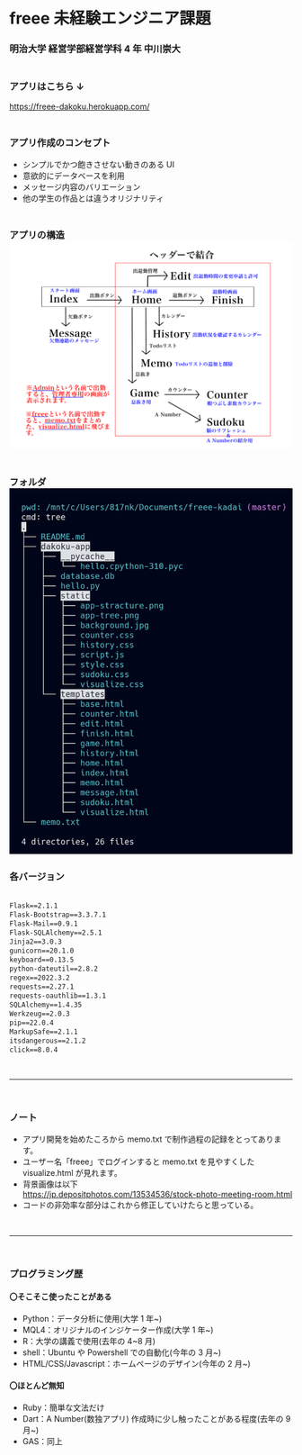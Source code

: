# freee 未経験エンジニア課題

### 明治大学 経営学部経営学科 4 年 中川崇大

### <br>アプリはこちら ↓<br>

https://freee-dakoku.herokuapp.com/

### <br>アプリ作成のコンセプト

- シンプルでかつ飽きさせない動きのある UI
- 意欲的にデータベースを利用
- メッセージ内容のバリエーション
- 他の学生の作品とは違うオリジナリティ

### <p><br>アプリの構造<img src="/dakoku-app/static/app-stracture.png" alt="error" /></p>

### <p><br>フォルダ<img src="/dakoku-app/static/app-tree.png" alt="error" /></p>

### 各バージョン

```

Flask==2.1.1
Flask-Bootstrap==3.3.7.1
Flask-Mail==0.9.1
Flask-SQLAlchemy==2.5.1
Jinja2==3.0.3
gunicorn==20.1.0
keyboard==0.13.5
python-dateutil==2.8.2
regex==2022.3.2
requests==2.27.1
requests-oauthlib==1.3.1
SQLAlchemy==1.4.35
Werkzeug==2.0.3
pip==22.0.4
MarkupSafe==2.1.1
itsdangerous==2.1.2
click==8.0.4
```

<br>

---

<br>

### ノート

- アプリ開発を始めたころから memo.txt で制作過程の記録をとってあります。
- ユーザー名「freee」でログインすると memo.txt を見やすくした visualize.html が見れます。
- 背景画像は以下<br>
  https://jp.depositphotos.com/13534536/stock-photo-meeting-room.html
- コードの非効率な部分はこれから修正していけたらと思っている。

<br>

---

<br>

### プログラミング歴

#### 〇そこそこ使ったことがある

- Python：データ分析に使用(大学 1 年~)
- MQL4：オリジナルのインジケーター作成(大学 1 年~)
- R：大学の講義で使用(去年の 4~8 月)
- shell：Ubuntu や Powershell での自動化(今年の 3 月~)
- HTML/CSS/Javascript：ホームページのデザイン(今年の 2 月~)

#### 〇ほとんど無知

- Ruby：簡単な文法だけ
- Dart：A Number(数独アプリ) 作成時に少し触ったことがある程度(去年の 9 月~)
- GAS：同上
